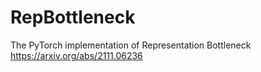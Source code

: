 # RepBottleneck
The PyTorch implementation of Representation Bottleneck https://arxiv.org/abs/2111.06236
